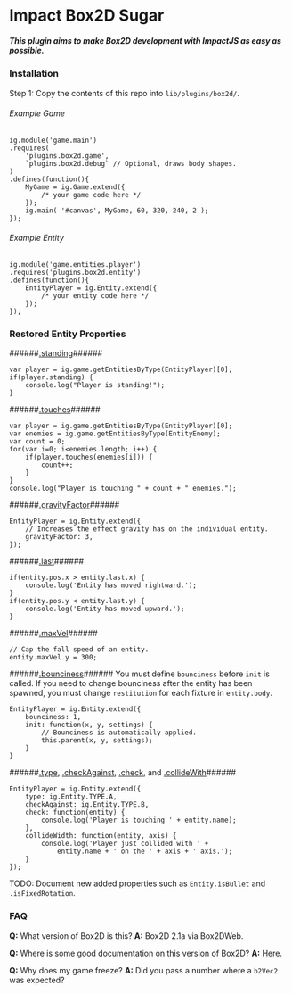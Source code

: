 Impact Box2D Sugar
==========

##### This plugin aims to make Box2D development with ImpactJS as easy as possible. #####

### Installation ###

Step 1: Copy the contents of this repo into `lib/plugins/box2d/`.

###### Example Game ######
```
ig.module('game.main')
.requires(
    'plugins.box2d.game',
    `plugins.box2d.debug` // Optional, draws body shapes.
)
.defines(function(){
    MyGame = ig.Game.extend({
        /* your game code here */
    });
    ig.main( '#canvas', MyGame, 60, 320, 240, 2 );
});
```

###### Example Entity ######
```
ig.module('game.entities.player')
.requires('plugins.box2d.entity')
.defines(function(){
    EntityPlayer = ig.Entity.extend({
        /* your entity code here */
    });
});
```

### Restored Entity Properties ###

######[.standing](http://impactjs.com/documentation/class-reference/entity#standing)######
```
var player = ig.game.getEntitiesByType(EntityPlayer)[0];
if(player.standing) {
	console.log("Player is standing!");
}
```

######[.touches](http://impactjs.com/documentation/class-reference/entity#touches)######
```
var player = ig.game.getEntitiesByType(EntityPlayer)[0];
var enemies = ig.game.getEntitiesByType(EntityEnemy);
var count = 0;
for(var i=0; i<enemies.length; i++) {
	if(player.touches(enemies[i])) {
		count++;
	}
}
console.log("Player is touching " + count + " enemies.");
```

######[.gravityFactor](http://impactjs.com/documentation/class-reference/entity#gravityfactor)######
```
EntityPlayer = ig.Entity.extend({
    // Increases the effect gravity has on the individual entity.
    gravityFactor: 3,
});
```

######[.last](http://impactjs.com/documentation/class-reference/entity#last-x-last-y)######
```
if(entity.pos.x > entity.last.x) {
    console.log('Entity has moved rightward.');
}
if(entity.pos.y < entity.last.y) {
    console.log('Entity has moved upward.');
}
```

######[.maxVel](http://impactjs.com/documentation/class-reference/entity#maxvel-x-maxvel-y)######
```
// Cap the fall speed of an entity.
entity.maxVel.y = 300;
```

######[.bounciness](http://impactjs.com/documentation/class-reference/entity#bounciness)######
You must define `bounciness` before `init` is called. If you need to change bounciness after the entity has been spawned, you must change `restitution` for each fixture in `entity.body`.
```
EntityPlayer = ig.Entity.extend({
    bounciness: 1,
    init: function(x, y, settings) {
        // Bounciness is automatically applied.
        this.parent(x, y, settings);
    }
}
```

######[.type](http://impactjs.com/documentation/class-reference/entity#type), [.checkAgainst](http://impactjs.com/documentation/class-reference/entity#checkagainst), [.check](http://impactjs.com/documentation/class-reference/entity#check), and [.collideWith](http://impactjs.com/documentation/class-reference/entity#collidewith)######
```
EntityPlayer = ig.Entity.extend({
    type: ig.Entity.TYPE.A,
    checkAgainst: ig.Entity.TYPE.B,
    check: function(entity) {
        console.log('Player is touching ' + entity.name);
    },
    collideWidth: function(entity, axis) {
        console.log('Player just collided with ' +
            entity.name + ' on the ' + axis + ' axis.');
    }
});
```

TODO: Document new added properties such as `Entity.isBullet` and `.isFixedRotation`.

### FAQ ###

**Q:** What version of Box2D is this?
**A:** Box2D 2.1a via Box2DWeb.

**Q:** Where is some good documentation on this version of Box2D?
**A:** [Here.](http://www.box2dflash.org/docs/2.1a/reference/)

**Q:** Why does my game freeze?
**A:** Did you pass a number where a `b2Vec2` was expected?
